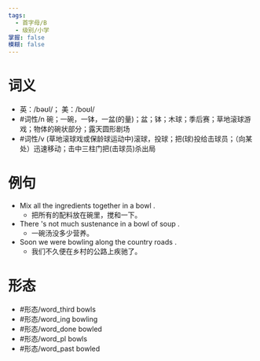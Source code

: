 ```yaml
---
tags:
  - 首字母/B
  - 级别/小学
掌握: false
模糊: false
---
```

# 词义
- 英：/bəʊl/； 美：/boʊl/
- #词性/n  碗；一碗，一钵，一盆(的量)；盆；钵；木球；季后赛；草地滚球游戏；物体的碗状部分；露天圆形剧场
- #词性/v  (草地滚球戏或保龄球运动中)滚球，投球；把(球)投给击球员；（向某处）迅速移动；击中三柱门把(击球员)杀出局
# 例句
- Mix all the ingredients together in a bowl .
	- 把所有的配料放在碗里，搅和一下。
- There 's not much sustenance in a bowl of soup .
	- 一碗汤没多少营养。
- Soon we were bowling along the country roads .
	- 我们不久便在乡村的公路上疾驰了。
# 形态
- #形态/word_third bowls
- #形态/word_ing bowling
- #形态/word_done bowled
- #形态/word_pl bowls
- #形态/word_past bowled
